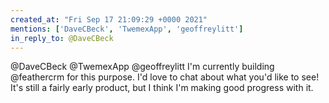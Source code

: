 ```yaml
---
created_at: "Fri Sep 17 21:09:29 +0000 2021"
mentions: ['DaveCBeck', 'TwemexApp', 'geoffreylitt']
in_reply_to: @DaveCBeck
---
```


@DaveCBeck @TwemexApp @geoffreylitt I'm currently building @feathercrm for this purpose. I'd love to chat about what you'd like to see! It's still a fairly early product, but I think I'm making good progress with it.